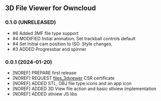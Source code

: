 ## 3D File Viewer for Owncloud

### 0.1.0 (UNRELEASED)
* #6 Added 3MF file type support
* #4 MODIFIED Initial animation. Set trackball controls default
* #4 Set Initial cam position to ISO. Style changes.
* #3 ADDED Progressbar and spinner

### 0.0.1 (2024-01-20)
* [NOREF] PREPARE first release
* [NOREF] REQUEST [files_3dviewer](https://github.com/owncloud/appstore-issues/issues/183) CSR certificate 
* [NOREF] ADDED STL, OBJ file type icons and an app icon
* [NOREF] ADDED 3D View file action and basic stlview implementation
* [NOREF] ADDED stlview JS libs